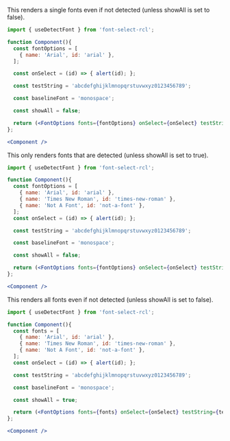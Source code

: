 <!-- # FontOptions -->

This renders a single fonts even if not detected (unless showAll is set to false).
```jsx
import { useDetectFont } from 'font-select-rcl';

function Component(){
  const fontOptions = [
    { name: 'Arial', id: 'arial' },
  ];

  const onSelect = (id) => { alert(id); };

  const testString = 'abcdefghijklmnopqrstuvwxyz0123456789';

  const baselineFont = 'monospace';

  const showAll = false;

  return (<FontOptions fonts={fontOptions} onSelect={onSelect} testString={testString} baselineFont={baselineFont} showAll={showAll}></FontOptions>);
};

<Component />
```
This only renders fonts that are detected (unless showAll is set to true).
```jsx
import { useDetectFont } from 'font-select-rcl';

function Component(){
  const fontOptions = [
    { name: 'Arial', id: 'arial' },
    { name: 'Times New Roman', id: 'times-new-roman' },
    { name: 'Not A Font', id: 'not-a-font' },
  ];
  const onSelect = (id) => { alert(id); };

  const testString = 'abcdefghijklmnopqrstuvwxyz0123456789';

  const baselineFont = 'monospace';

  const showAll = false;

  return (<FontOptions fonts={fontOptions} onSelect={onSelect} testString={testString} baselineFont={baselineFont} showAll={showAll}></FontOptions>);
};

<Component />
```
This renders all fonts even if not detected (unless showAll is set to false).
```jsx
import { useDetectFont } from 'font-select-rcl';

function Component(){
  const fonts = [
    { name: 'Arial', id: 'arial' },
    { name: 'Times New Roman', id: 'times-new-roman' },
    { name: 'Not A Font', id: 'not-a-font' },
  ];
  const onSelect = (id) => { alert(id); };

  const testString = 'abcdefghijklmnopqrstuvwxyz0123456789';

  const baselineFont = 'monospace';

  const showAll = true;

  return (<FontOptions fonts={fonts} onSelect={onSelect} testString={testString} baselineFont={baselineFont} showAll={showAll}></FontOptions>);
};

<Component />
```